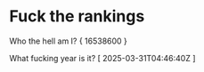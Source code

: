 # Fuck the rankings

Who the hell am I?
{ 16538600 }

What fucking year is it?
[ 2025-03-31T04:46:40Z ]

